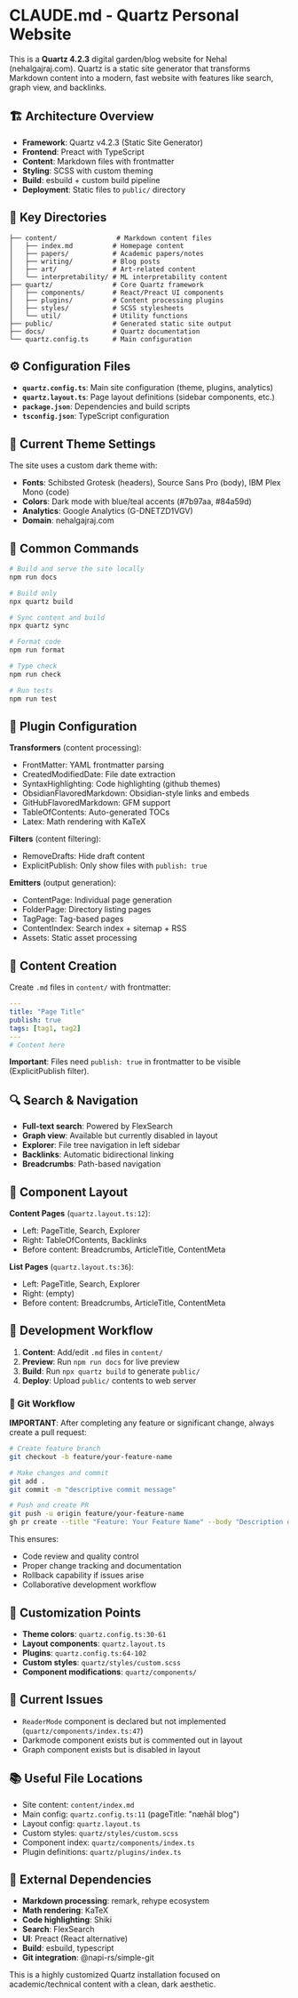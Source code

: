 # CLAUDE.md - Quartz Personal Website

This is a **Quartz 4.2.3** digital garden/blog website for Nehal (nehalgajraj.com). Quartz is a static site generator that transforms Markdown content into a modern, fast website with features like search, graph view, and backlinks.

## 🏗️ Architecture Overview

- **Framework**: Quartz v4.2.3 (Static Site Generator)
- **Frontend**: Preact with TypeScript
- **Content**: Markdown files with frontmatter
- **Styling**: SCSS with custom theming
- **Build**: esbuild + custom build pipeline
- **Deployment**: Static files to `public/` directory

## 📁 Key Directories

```
├── content/               # Markdown content files
│   ├── index.md          # Homepage content
│   ├── papers/           # Academic papers/notes
│   ├── writing/          # Blog posts
│   ├── art/              # Art-related content
│   └── interpretability/ # ML interpretability content
├── quartz/               # Core Quartz framework
│   ├── components/       # React/Preact UI components
│   ├── plugins/          # Content processing plugins
│   ├── styles/           # SCSS stylesheets
│   └── util/             # Utility functions
├── public/               # Generated static site output
├── docs/                 # Quartz documentation
└── quartz.config.ts      # Main configuration
```

## ⚙️ Configuration Files

- **`quartz.config.ts`**: Main site configuration (theme, plugins, analytics)
- **`quartz.layout.ts`**: Page layout definitions (sidebar components, etc.)
- **`package.json`**: Dependencies and build scripts
- **`tsconfig.json`**: TypeScript configuration

## 🎨 Current Theme Settings

The site uses a custom dark theme with:

- **Fonts**: Schibsted Grotesk (headers), Source Sans Pro (body), IBM Plex Mono (code)
- **Colors**: Dark mode with blue/teal accents (#7b97aa, #84a59d)
- **Analytics**: Google Analytics (G-DNETZD1VGV)
- **Domain**: nehalgajraj.com

## 🔧 Common Commands

```bash
# Build and serve the site locally
npm run docs

# Build only
npx quartz build

# Sync content and build
npx quartz sync

# Format code
npm run format

# Type check
npm run check

# Run tests
npm run test
```

## 🧩 Plugin Configuration

**Transformers** (content processing):

- FrontMatter: YAML frontmatter parsing
- CreatedModifiedDate: File date extraction
- SyntaxHighlighting: Code highlighting (github themes)
- ObsidianFlavoredMarkdown: Obsidian-style links and embeds
- GitHubFlavoredMarkdown: GFM support
- TableOfContents: Auto-generated TOCs
- Latex: Math rendering with KaTeX

**Filters** (content filtering):

- RemoveDrafts: Hide draft content
- ExplicitPublish: Only show files with `publish: true`

**Emitters** (output generation):

- ContentPage: Individual page generation
- FolderPage: Directory listing pages
- TagPage: Tag-based pages
- ContentIndex: Search index + sitemap + RSS
- Assets: Static asset processing

## 📝 Content Creation

Create `.md` files in `content/` with frontmatter:

```yaml
---
title: "Page Title"
publish: true
tags: [tag1, tag2]
---
# Content here
```

**Important**: Files need `publish: true` in frontmatter to be visible (ExplicitPublish filter).

## 🔍 Search & Navigation

- **Full-text search**: Powered by FlexSearch
- **Graph view**: Available but currently disabled in layout
- **Explorer**: File tree navigation in left sidebar
- **Backlinks**: Automatic bidirectional linking
- **Breadcrumbs**: Path-based navigation

## 🎯 Component Layout

**Content Pages** (`quartz.layout.ts:12`):

- Left: PageTitle, Search, Explorer
- Right: TableOfContents, Backlinks
- Before content: Breadcrumbs, ArticleTitle, ContentMeta

**List Pages** (`quartz.layout.ts:36`):

- Left: PageTitle, Search, Explorer
- Right: (empty)
- Before content: Breadcrumbs, ArticleTitle, ContentMeta

## 🚀 Development Workflow

1. **Content**: Add/edit `.md` files in `content/`
2. **Preview**: Run `npm run docs` for live preview
3. **Build**: Run `npx quartz build` to generate `public/`
4. **Deploy**: Upload `public/` contents to web server

### 🔄 Git Workflow

**IMPORTANT**: After completing any feature or significant change, always create a pull request:

```bash
# Create feature branch
git checkout -b feature/your-feature-name

# Make changes and commit
git add .
git commit -m "descriptive commit message"

# Push and create PR
git push -u origin feature/your-feature-name
gh pr create --title "Feature: Your Feature Name" --body "Description of changes"
```

This ensures:

- Code review and quality control
- Proper change tracking and documentation
- Rollback capability if issues arise
- Collaborative development workflow

## 🔧 Customization Points

- **Theme colors**: `quartz.config.ts:30-61`
- **Layout components**: `quartz.layout.ts`
- **Plugins**: `quartz.config.ts:64-102`
- **Custom styles**: `quartz/styles/custom.scss`
- **Component modifications**: `quartz/components/`

## 🚨 Current Issues

- `ReaderMode` component is declared but not implemented (`quartz/components/index.ts:47`)
- Darkmode component exists but is commented out in layout
- Graph component exists but is disabled in layout

## 📚 Useful File Locations

- Site content: `content/index.md`
- Main config: `quartz.config.ts:11` (pageTitle: "næhāl blog")
- Layout config: `quartz.layout.ts`
- Custom styles: `quartz/styles/custom.scss`
- Component index: `quartz/components/index.ts`
- Plugin definitions: `quartz/plugins/index.ts`

## 🔗 External Dependencies

- **Markdown processing**: remark, rehype ecosystem
- **Math rendering**: KaTeX
- **Code highlighting**: Shiki
- **Search**: FlexSearch
- **UI**: Preact (React alternative)
- **Build**: esbuild, typescript
- **Git integration**: @napi-rs/simple-git

This is a highly customized Quartz installation focused on academic/technical content with a clean, dark aesthetic.
